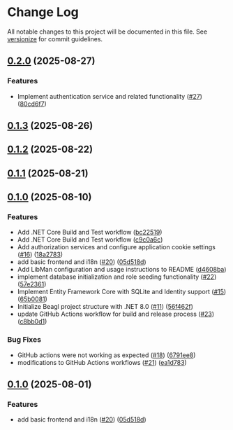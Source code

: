 # Change Log

All notable changes to this project will be documented in this file. See [versionize](https://github.com/versionize/versionize) for commit guidelines.

<a name="0.2.0"></a>
## [0.2.0](https://www.github.com/jstmichel/beagl/releases/tag/v0.2.0) (2025-08-27)

### Features

* Implement authentication service and related functionality ([#27](https://www.github.com/jstmichel/beagl/issues/27)) ([80cd6f7](https://www.github.com/jstmichel/beagl/commit/80cd6f7143fce5e196e2b57f93e4aabcbc4a8c2e))

<a name="0.1.3"></a>
## [0.1.3](https://www.github.com/jstmichel/beagl/releases/tag/v0.1.3) (2025-08-26)

<a name="0.1.2"></a>
## [0.1.2](https://www.github.com/jstmichel/beagl/releases/tag/v0.1.2) (2025-08-22)

<a name="0.1.1"></a>
## [0.1.1](https://www.github.com/jstmichel/beagl/releases/tag/v0.1.1) (2025-08-21)

<a name="0.1.0"></a>
## [0.1.0](https://www.github.com/jstmichel/beagl/releases/tag/v0.1.0) (2025-08-10)

### Features

* Add .NET Core Build and Test workflow ([bc22519](https://www.github.com/jstmichel/beagl/commit/bc225194fdf069fad46f4dafb06319d89a7695c7))
* Add .NET Core Build and Test workflow ([c9c0a6c](https://www.github.com/jstmichel/beagl/commit/c9c0a6c8fce919b58e2b96242119cc95eae31f1a))
* Add authorization services and configure application cookie settings ([#16](https://www.github.com/jstmichel/beagl/issues/16)) ([18a2783](https://www.github.com/jstmichel/beagl/commit/18a2783d0454fd59f1a73898cdafe82f95102777))
* add basic frontend and i18n ([#20](https://www.github.com/jstmichel/beagl/issues/20)) ([05d518d](https://www.github.com/jstmichel/beagl/commit/05d518dc06aefe4fbcdb0535f6143ea7b85ae023))
* Add LibMan configuration and usage instructions to README ([d4608ba](https://www.github.com/jstmichel/beagl/commit/d4608baf099a3d1baa5130bc9315636fac5ad158))
* implement database initialization and role seeding functionality ([#22](https://www.github.com/jstmichel/beagl/issues/22)) ([57e2361](https://www.github.com/jstmichel/beagl/commit/57e2361ebc14407d9ea9763a375b3d7b6d24c53f))
* Implement Entity Framework Core with SQLite and Identity support ([#15](https://www.github.com/jstmichel/beagl/issues/15)) ([65b0081](https://www.github.com/jstmichel/beagl/commit/65b0081263e68dc7f31199d04f8f8f0ae60744b9))
* Initialize Beagl project structure with .NET 8.0 ([#11](https://www.github.com/jstmichel/beagl/issues/11)) ([56f462f](https://www.github.com/jstmichel/beagl/commit/56f462f9c844ed5b6618704259eee7e2a09a9ed6))
* update GitHub Actions workflow for build and release process ([#23](https://www.github.com/jstmichel/beagl/issues/23)) ([c8bb0d1](https://www.github.com/jstmichel/beagl/commit/c8bb0d139b78f079455606c44da8b5ba73662039))

### Bug Fixes

* GitHub actions were not working as expected ([#18](https://www.github.com/jstmichel/beagl/issues/18)) ([6791ee8](https://www.github.com/jstmichel/beagl/commit/6791ee8b29e9a43c99d23bfaf9c07eea961f375f))
* modifications to GitHub Actions workflows ([#21](https://www.github.com/jstmichel/beagl/issues/21)) ([ea1d783](https://www.github.com/jstmichel/beagl/commit/ea1d7831e3be7076ad9100820046193749420f42))

<a name="0.1.0"></a>
## [0.1.0](https://www.github.com/jstmichel/beagl/releases/tag/v0.1.0) (2025-08-01)

### Features

* add basic frontend and i18n ([#20](https://www.github.com/jstmichel/beagl/issues/20)) ([05d518d](https://www.github.com/jstmichel/beagl/commit/05d518dc06aefe4fbcdb0535f6143ea7b85ae023))

